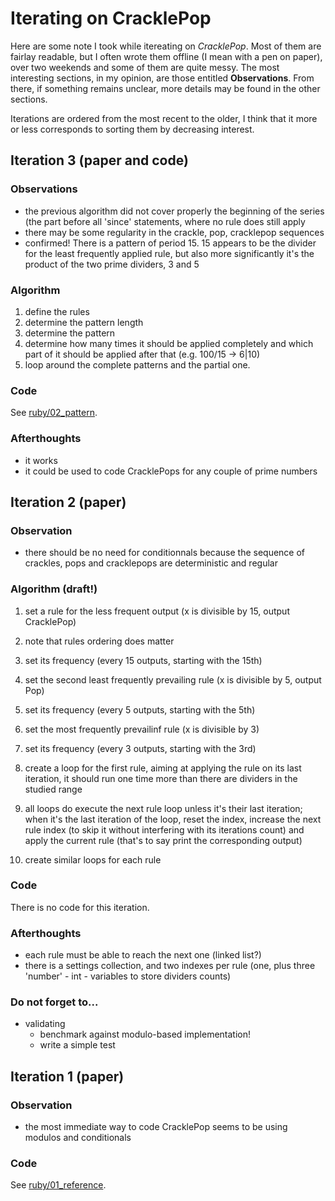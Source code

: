 Iterating on CracklePop
=======================

Here are some note I took while itereating on _CracklePop_. Most of them are fairlay readable, but I often wrote them offline (I mean with a pen on paper), over two weekends and some of them are quite messy. The most interesting sections, in my opinion, are those entitled **Observations**. From there, if something remains unclear, more details may be found in the other sections.

Iterations are ordered from the most recent to the older, I think that it more or less corresponds to sorting them by decreasing interest.

Iteration 3 (paper and code)
----------------------------

### Observations

- the previous algorithm did not cover properly the beginning of the series (the part before all 'since' statements, where no rule does still apply
- there may be some regularity in the crackle, pop, cracklepop sequences
- confirmed! There is a pattern of period 15. 15 appears to be the divider for the least frequently applied rule, but also more significantly it's the product of the two prime dividers, 3 and 5

### Algorithm

1. define the rules
1. determine the pattern length
1. determine the pattern
1. determine how many times it should be applied completely and which part of it should be applied after that (e.g. 100/15 -> 6|10)
1. loop around the complete patterns and the partial one.

### Code

See [ruby/02_pattern](ruby/02_pattern).

### Afterthoughts

  * it works
  * it could be used to code CracklePops for any couple of prime numbers

Iteration 2 (paper)
-------------------

### Observation

- there should be no need for conditionnals because the sequence of crackles, pops and cracklepops are deterministic and regular

### Algorithm (draft!)

1. set a rule for the less frequent output (x is divisible by 15, output CracklePop)
1. note that rules ordering does matter
1. set its frequency (every 15 outputs, starting with the 15th)

1. set the second least frequently prevailing rule (x is divisible by 5, output Pop)
1. set its frequency (every 5 outputs, starting with the 5th)

1. set the most frequently prevailinf rule (x is divisible by 3)
1. set its frequency (every 3 outputs, starting with the 3rd)

1. create a loop for the first rule, aiming at applying the rule on its last iteration, it should run one time more than there are dividers in the studied range
1. all loops do execute the next rule loop unless it's their last iteration; when it's the last iteration of the loop, reset the index, increase the next rule index (to skip it without interfering with its iterations count) and apply the current rule (that's to say print the corresponding output)
1. create similar loops for each rule

### Code

There is no code for this iteration.

### Afterthoughts

  * each rule must be able to reach the next one (linked list?)
  * there is a settings collection, and two indexes per rule (one, plus three 'number' - int - variables to store dividers counts)

### Do not forget to...

- validating
  * benchmark against modulo-based implementation!
  * write a simple test

Iteration 1 (paper)
-------------------

### Observation

- the most immediate way to code CracklePop seems to be using modulos and conditionals

### Code

See [ruby/01_reference](ruby/01_reference).
